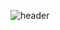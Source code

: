 ![header](https://capsule-render.vercel.app/api?type=waving&color=auto&customColorList=5&height=300&section=header&text=capsule%20render&fontSize=90)
